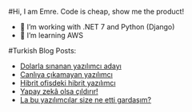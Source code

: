 #Hi, I am Emre.
Code is cheap, show me the product!

- 🔭 I’m working with .NET 7 and Python (Django)
- 🌱 I’m learning AWS

#Turkish Blog Posts:
<!-- BLOG-POST-LIST:START -->
- [Dolarla sınanan yazılımcı adayı](https://www.saascommando.com/2022/12/dolarla-snanan-yazlmc-aday.html)
- [Canlıya çıkamayan yazılımcı](https://www.saascommando.com/2022/11/canlya-ckamayan-yazlmc.html)
- [Hibrit ofisdeki hibrit yazılımcı](https://www.saascommando.com/2022/09/hibrit-ofisdeki-hibrit-yazlmc.html)
- [Yapay zekâ olsa çıldırır!](https://www.saascommando.com/2022/08/yapay-zeka-olsa-cldrr.html)
- [La bu yazılımcılar size ne etti gardaşım?](https://www.saascommando.com/2022/06/la-bu-yazlmclar-size-ne-etti-gardasm.html)
<!-- BLOG-POST-LIST:END -->
